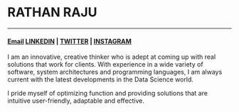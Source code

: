 # RATHAN RAJU  

---

#### [Email](rathanr51@hmail.com) [LINKEDIN](https://www.linkedin.com/in/rathan-raju/) | [TWITTER](https://twitter.com/rathanraju) | [INSTAGRAM](https://www.instagram.com/rathan_raju/) 


I am an innovative, creative thinker who is adept at coming up with real solutions that work for clients.
With experience in a wide variety of software, system architectures and programming languages, I am
always current with the latest developments in the Data Science world. 

I pride myself of optimizing function and providing solutions that are intuitive user-friendly, adaptable and effective.





